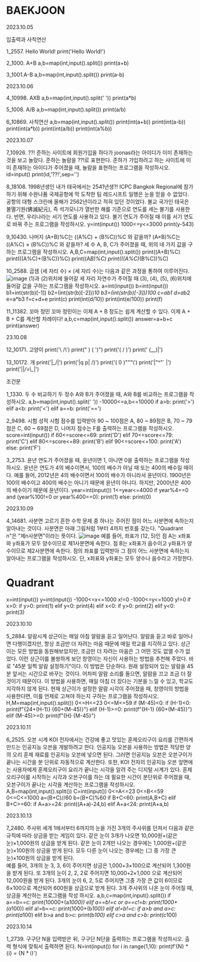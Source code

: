 # BAEKJOON

2023.10.05

입출력과 사칙연산

1_2557. Hello World!
print('Hello World!')

2_1000. A+B
a,b=map(int,input().split())
print(a+b)

3_1001.A-B
a,b=map(int,input().split())
print(a-b)

2023.10.06

4_10998. AXB
a,b=map(int,input().split(' '))
print(a*b)

5_1008. A/B
a,b=map(int,input().split())
print(a/b)

6_10869. 사칙연산
a,b=map(int,input().split())
print(int(a+b))
print(int(a-b))
print(int(a*b))
print(int(a/b))
print(int(a%b))

2023.10.07

7_10926. ??!
준하는 사이트에 회원가입을 하다가 joonas라는 아이디가 이미 존재하는 것을 보고 놀랐다. 준하는 놀람을 ??!로 표현한다. 준하가 가입하려고 하는 사이트에 이미 존재하는 아이디가 주어졌을 때, 놀람을 표현하는 프로그램을 작성하시오.
id=input()
print(id,'??!',sep='')

8_18108. 1998년생인 내가 태국에서는 2541년생?!
ICPC Bangkok Regional에 참가하기 위해 수완나품 국제공항에 막 도착한 팀 레드시프트 일행은 눈을 믿을 수 없었다. 공항의 대형 스크린에 올해가 2562년이라고 적혀 있던 것이었다.
불교 국가인 태국은 불멸기원(佛滅紀元), 즉 석가모니가 열반한 해를 기준으로 연도를 세는 불기를 사용한다. 반면, 우리나라는 서기 연도를 사용하고 있다. 불기 연도가 주어질 때 이를 서기 연도로 바꿔 주는 프로그램을 작성하시오.
y=int(input())
1000<=y<=3000
print(y-543)

9_10430. 나머지
(A+B)%C는 ((A%C) + (B%C))%C 와 같을까?
(A×B)%C는 ((A%C) × (B%C))%C 와 같을까?
세 수 A, B, C가 주어졌을 때, 위의 네 가지 값을 구하는 프로그램을 작성하시오.
A,B,C=map(int,input().split())
print((A+B)%C)
print(((A%C)+(B%C))%C)
print((A*B)%C)
print(((A%C)*(B%C))%C)

10_2588. 곱셈
(세 자리 수) × (세 자리 수)는 다음과 같은 과정을 통하여 이루어진다.
![image](https://github.com/Gongsoochan/BAEKJOON/assets/140775642/82f84326-9519-40ea-af5f-8d3307e652f8)
(1)과 (2)위치에 들어갈 세 자리 자연수가 주어질 때 (3), (4), (5), (6)위치에 들어갈 값을 구하는 프로그램을 작성하시오.
a=int(input())
b=int(input())
b1=int(str(b)[-1])
b2=(int(str(b)[-2]))*10
b3=(int(str(b)[-3]))*100
c=a*b1
d=a*b2
e=a*b3
f=c+d+e
print(c)
print(int(d/10))
print(int(e/100))
print(f)

11_11382. 꼬마 정민
꼬마 정민이는 이제 A + B 정도는 쉽게 계산할 수 있다. 이제 A + B + C를 계산할 차례이다!
a,b,c=map(int,input().split())
answer=a+b+c
print(answer)

23.10.08

12_10171. 고양이
print('\\    /\\')
print(" )  ( ')")
print('(  /  )')
print(' \(__)|')

13_10172. 개
print('|\_/|')
print('|q p|   /}')
print('( 0 )"""\\')
print('|"^"`    |')
print('||_/=\\\__|')

조건문

1_1330. 두 수 비교하기
두 정수 A와 B가 주어졌을 때, A와 B를 비교하는 프로그램을 작성하시오.
a,b=map(int,input().split(' '))
-10000<=a,b<=10000
if a>b:
    print('>')
elif a<b:
    print('<')
elif a==b:
    print('==')

2_9498. 시험 성적
시험 점수를 입력받아 90 ~ 100점은 A, 80 ~ 89점은 B, 70 ~ 79점은 C, 60 ~ 69점은 D, 나머지 점수는 F를 출력하는 프로그램을 작성하시오.
score=int(input())
if 60<=score<=69:
    print('D')
elif 70<=score<=79:
    print('C')
elif 80<=score<=89:
    print('B')
elif 90<=score<=100:
    print('A')
else:
    print('F')

3_2753. 윤년
연도가 주어졌을 때, 윤년이면 1, 아니면 0을 출력하는 프로그램을 작성하시오.
윤년은 연도가 4의 배수이면서, 100의 배수가 아닐 때 또는 400의 배수일 때이다.
예를 들어, 2012년은 4의 배수이면서 100의 배수가 아니라서 윤년이다. 1900년은 100의 배수이고 400의 배수는 아니기 때문에 윤년이 아니다. 하지만, 2000년은 400의 배수이기 때문에 윤년이다.
year=int(input())
1<=year<=4000
if year%4==0 and (year%100!=0 or year%400==0):
    print(1)
else:
    print(0)

2023.10.09

4_14681. 사분면 고르기
흔한 수학 문제 중 하나는 주어진 점이 어느 사분면에 속하는지 알아내는 것이다. 사분면은 아래 그림처럼 1부터 4까지 번호를 갖는다. "Quadrant n"은 "제n사분면"이라는 뜻이다.
![image](https://github.com/Gongsoochan/BAEKJOON/assets/140775642/2650a0e9-91a5-48cd-954c-12fca869d5bb)
예를 들어, 좌표가 (12, 5)인 점 A는 x좌표와 y좌표가 모두 양수이므로 제1사분면에 속한다. 점 B는 x좌표가 음수이고 y좌표가 양수이므로 제2사분면에 속한다.
점의 좌표를 입력받아 그 점이 어느 사분면에 속하는지 알아내는 프로그램을 작성하시오. 단, x좌표와 y좌표는 모두 양수나 음수라고 가정한다.
# Quadrant
x=int(input())
y=int(input())
-1000<=x<=1000
x!=0
-1000<=y<=1000
y!=0
if x>0:
    if y>0:
        print(1)
    elif y<0:
        print(4)
elif x<0:
    if y>0:
        print(2)
    elif y<0:
        print(3)

2023.10.10

5_2884. 알람시계
상근이는 매일 아침 알람을 듣고 일어난다. 알람을 듣고 바로 일어나면 다행이겠지만, 항상 조금만 더 자려는 마음 때문에 매일 학교를 지각하고 있다.
상근이는 모든 방법을 동원해보았지만, 조금만 더 자려는 마음은 그 어떤 것도 없앨 수가 없었다.
이런 상근이를 불쌍하게 보던 창영이는 자신이 사용하는 방법을 추천해 주었다.
바로 "45분 일찍 알람 설정하기"이다.
이 방법은 단순하다. 원래 설정되어 있는 알람을 45분 앞서는 시간으로 바꾸는 것이다. 어차피 알람 소리를 들으면, 알람을 끄고 조금 더 잘 것이기 때문이다. 이 방법을 사용하면, 매일 아침 더 잤다는 기분을 느낄 수 있고, 학교도 지각하지 않게 된다.
현재 상근이가 설정한 알람 시각이 주어졌을 때, 창영이의 방법을 사용한다면, 이를 언제로 고쳐야 하는지 구하는 프로그램을 작성하시오.
H,M=map(int,input().split())
0<=H<=23
0<=M<=59
if (M-45)<0:
  if (H-1)<0:
    print(f"{24+(H-1)} {60+(M-45)}")
  elif (H-1)>=0:
    print(f"{H-1} {60+(M-45)}")
elif (M-45)>=0:
  print(f"{H} {M-45}")

2023.10.11

6_2525. 오븐 시계
KOI 전자에서는 건강에 좋고 맛있는 훈제오리구이 요리를 간편하게 만드는 인공지능 오븐을 개발하려고 한다. 인공지능 오븐을 사용하는 방법은 적당한 양의 오리 훈제 재료를 인공지능 오븐에 넣으면 된다. 그러면 인공지능 오븐은 오븐구이가 끝나는 시간을 분 단위로 자동적으로 계산한다.
또한, KOI 전자의 인공지능 오븐 앞면에는 사용자에게 훈제오리구이 요리가 끝나는 시각을 알려 주는 디지털 시계가 있다.
훈제오리구이를 시작하는 시각과 오븐구이를 하는 데 필요한 시간이 분단위로 주어졌을 때, 오븐구이가 끝나는 시각을 계산하는 프로그램을 작성하시오.
A,B=map(int,input().split())
C=int(input())
0<=A<=23
0<=B<=59
0<=C<=1000
a=(B+C)//60
b=(B+C)%60
if B+C<60:
    print(A,B+C)
elif B+C>=60:
    if A+a>=24:
        print((A+a)-24,b)
    elif A+a<24:
        print(A+a,b)

2023.10.13

7_2480. 주사위 세개
1에서부터 6까지의 눈을 가진 3개의 주사위를 던져서 다음과 같은 규칙에 따라 상금을 받는 게임이 있다. 
같은 눈이 3개가 나오면 10,000원+(같은 눈)×1,000원의 상금을 받게 된다. 
같은 눈이 2개만 나오는 경우에는 1,000원+(같은 눈)×100원의 상금을 받게 된다. 
모두 다른 눈이 나오는 경우에는 (그 중 가장 큰 눈)×100원의 상금을 받게 된다.  
예를 들어, 3개의 눈 3, 3, 6이 주어지면 상금은 1,000+3×100으로 계산되어 1,300원을 받게 된다. 또 3개의 눈이 2, 2, 2로 주어지면 10,000+2×1,000 으로 계산되어 12,000원을 받게 된다. 3개의 눈이 6, 2, 5로 주어지면 그중 가장 큰 값이 6이므로 6×100으로 계산되어 600원을 상금으로 받게 된다.
3개 주사위의 나온 눈이 주어질 때, 상금을 계산하는 프로그램을 작성 하시오.
a,b,c=map(int,input().split())
if a==b==c:
    print(10000+(a*1000))
elif a==b!=c or a==c!=b:
    print(1000+(a*100))
elif a!=b==c:
    print(1000+(b*100))
elif a!=b!=c:
    if a>b and a>c:
        print(a*100)
    elif b>a and b>c:
        print(b*100)
    elif c>a and c>b:
        print(c*100)

2023.10.14

1_2739. 구구단
N을 입력받은 뒤, 구구단 N단을 출력하는 프로그램을 작성하시오. 출력 형식에 맞춰서 출력하면 된다.
N=int(input())
for i in range(1,10):
    print(f'{N} * {i} = {N * i}')





